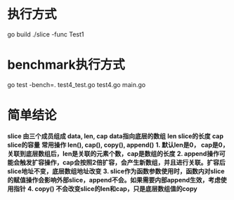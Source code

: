 # 执行方式
go build
./slice -func Test1

# benchmark执行方式
go test -bench=. test4_test.go test4.go main.go

# 简单结论
**slice 由三个成员组成  data, len, cap**
**data指向底层的数组**
**len slice的长度**
**cap slice的容量**
**常用操作 len(), cap(), copy(), append()**
**1. 默认len是0， cap是0， 关联到底层数组后，len是关联的元素个数，cap是数组的长度**
**2. append操作可能会触发扩容操作，cap会按照2倍扩容，会产生新数组，并且进行关联。扩容后slice地址不变，底层数组地址改变**
**3. slice作为函数参数使用时，函数内对slice的赋值操作会影响外部slice，append不会。如果需要内部append生效，考虑使用指针**
**4. copy() 不会改变slice的len和cap，只是底层数组值的copy**